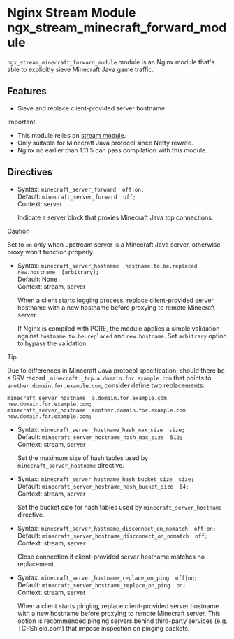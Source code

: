 # Nginx Stream Module ngx_stream_minecraft_forward_module

`ngx_stream_minecraft_forward_module` module is an Nginx module that's able to explicitly sieve Minecraft Java game traffic.

## Features

- Sieve and replace client-provided server hostname.

> [!IMPORTANT]
> - This module relies on [stream module](https://nginx.org/en/docs/stream/ngx_stream_core_module.html).
> - Only suitable for Minecraft Java protocol since Netty rewrite.
> - Nginx no earlier than 1.11.5 can pass compilation with this module.

## Directives

- Syntax: `minecraft_server_forward  off|on;` <br/>
  Default: `minecraft_server_forward  off;` <br/>
  Context: server <br/>

  Indicate a server block that proxies Minecraft Java tcp connections.

> [!CAUTION]
> Set to `on` only when upstream server is a Minecraft Java server, otherwise proxy won't function properly.

- Syntax: `minecraft_server_hostname  hostname.to.be.replaced  new.hostname  [arbitrary];` <br/>
  Default: None <br/>
  Context: stream, server <br/>

  When a client starts logging process, replace client-provided server hostname with a new hostname before proxying to remote Minecraft server.

  If Nginx is compiled with PCRE, the module applies a simple validation against `hostname.to.be.replaced` and `new.hostname`. Set `arbitrary` option to bypass the validation.

> [!TIP]
> Due to differences in Minecraft Java protocol specification, should there be a SRV record `_minecraft._tcp.a.domain.for.example.com` that points to `another.domain.for.example.com`, consider define two replacements:

```
minecraft_server_hostname  a.domain.for.example.com        new.domain.for.example.com;
minecraft_server_hostname  another.domain.for.example.com  new.domain.for.example.com;
```

- Syntax: `minecraft_server_hostname_hash_max_size  size;` <br/>
  Default: `minecraft_server_hostname_hash_max_size  512;` <br/>
  Context: stream, server <br/>

  Set the maximum size of hash tables used by `minecraft_server_hostname` directive.

- Syntax: `minecraft_server_hostname_hash_bucket_size  size;` <br/>
  Default: `minecraft_server_hostname_hash_bucket_size  64;` <br/>
  Context: stream, server <br/>

  Set the bucket size for hash tables used by `minecraft_server_hostname` directive.

- Syntax: `minecraft_server_hostname_disconnect_on_nomatch  off|on;` <br/>
  Default: `minecraft_server_hostname_disconnect_on_nomatch  off;` <br/>
  Context: stream, server <br/>

  Close connection if client-provided server hostname matches no replacement.

- Syntax: `minecraft_server_hostname_replace_on_ping  off|on;` <br/>
  Default: `minecraft_server_hostname_replace_on_ping  on;` <br/>
  Context: stream, server <br/>

  When a client starts pinging, replace client-provided server hostname with a new hostname before proxying to remote Minecraft server. This option is recommended pinging servers behind third-party services (e.g. TCPShield.com) that impose inspection on pinging packets.
